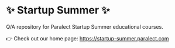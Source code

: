 # :sparkles: Startup Summer :sparkles:
Q/A repository for Paralect Startup Summer educational courses.

:point_right: Check out our home page: https://startup-summer.paralect.com

